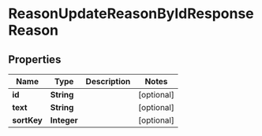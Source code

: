 

# ReasonUpdateReasonByIdResponseReason


## Properties

| Name | Type | Description | Notes |
|------------ | ------------- | ------------- | -------------|
|**id** | **String** |  |  [optional] |
|**text** | **String** |  |  [optional] |
|**sortKey** | **Integer** |  |  [optional] |



